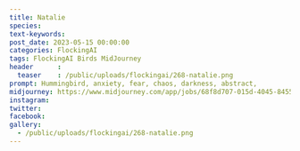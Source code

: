 ```yaml
---
title: Natalie
species: 
text-keywords: 
post_date: 2023-05-15 00:00:00
categories: FlockingAI
tags: FlockingAI Birds MidJourney 
header      :
  teaser    : /public/uploads/flockingai/268-natalie.png
prompt: Hummingbird, anxiety, fear, chaos, darkness, abstract,
midjourney: https://www.midjourney.com/app/jobs/68f8d707-015d-4045-8455-c1ebdb1da8f0
instagram: 
twitter: 
facebook: 
gallery: 
  - /public/uploads/flockingai/268-natalie.png
---
```


